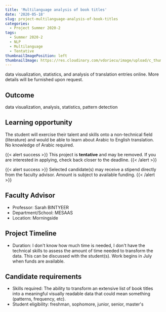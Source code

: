 ```yaml
---
title: 'Multilanguage analysis of book titles'
date: '2020-05-18'
slug: project-multilanguage-analysis-of-book-titles
categories:
  - Project Summer 2020-2
tags:
  - Summer 2020-2
  - NLP
  - Multilanguage
  - Tentative
thumbnailImagePosition: left
thumbnailImage: https://res.cloudinary.com/vdoriecu/image/upload/c_thumb,w_200,g_face/v1579110178/construction_c6dqbd.png
---
```

data visualization, statistics, and analysis of translation entries online. More details will be furnished upon request.

<!--more-->

## Outcome

data visualization, analysis, statistics, pattern detection

## Learning opportunity

The student will exercise their talent and skills onto a non-technical field (literature) and would be able to learn about Arabic to English translation. No knowledge of Arabic required.

{{< alert success >}}
This project is **tentative** and may be removed. If you are interested in applying, check back closer to the deadline.
{{< /alert >}}

{{< alert success >}}
Selected candidate(s) may receive a stipend directly from the faculty advisor. Amount is subject to available funding.
{{< /alert >}}

## Faculty Advisor
+ Professor: Sarah BINTYEER
+ Department/School: MESAAS
+ Location: Morningside

## Project Timeline
+ Duration: I don't know how much time is needed, I don't have the technical skills to assess the amount of time needed to transform the data. This can be discussed with the student(s). Work begins in July when funds are available.

## Candidate requirements
+ Skills required: The ability to transform an extensive list of book titles into a meaningful visually readable data that could mean something (patterns, frequency, etc).
+ Student eligibility: freshman, sophomore, junior, senior, master's

